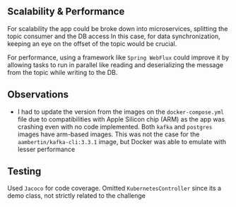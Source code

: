 ## Scalability & Performance
For scalability the app could be broke down into microservices, splitting the topic consumer and the DB access
In this case, for data synchronization, keeping an eye on the offset of the topic would be crucial.

For performance, using a framework like `Spring WebFlux` could improve it by allowing tasks to run in parallel
like reading and deserializing the message from the topic while writing to the DB.

## Observations
- I had to update the version from the images on the `docker-compose.yml` file due to compatibilities with Apple Silicon
chip (ARM) as the app was crashing even with no code implemented. Both `kafka` and `postgres` images have arm-based images.
This was not the case for the `aambertin/kafka-cli:3.3.1` image, but Docker was able to emulate with lesser performance

## Testing
Used `Jacoco` for code coverage. Omitted `KubernetesController` since its a demo class, not strictly related to the challenge
